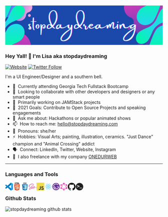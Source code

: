 ![stopdaydreaming](stopdaydreaming_2.png)

### Hey Yall! 👋&nbsp;I'm Lisa aka stopdaydreaming

[![Website](https://img.shields.io/website?label=stopdaydreaming.com&style=for-the-badge&url=https%3A%2F%2Fstopdaydreaming.com)](https://stopdaydreaming.com)
[![Twitter Follow](https://img.shields.io/twitter/follow/stopdaydreaming?color=1DA1F2&logo=twitter&style=for-the-badge)](https://twitter.com/intent/follow?original_referer=https%3A%2F%2Fgithub.com%2Fstopdaydreaming&screen_name=stopdaydreaming)


I'm a UI Engineer/Designer and a southern bell.
- 🌱 &nbsp;Currently attending Georgia Tech Fullstack Bootcamp
- 👯 &nbsp;Looking to collaborate with other developers and designers or any smart people
- 🤔 &nbsp;Primarily working on JAMStack projects
- 🙌 &nbsp;2021 Goals: Contribute to Open Source Projects and speaking engagements
- 💬 &nbsp;Ask me about: Hackathons or popular animated shows
- 📫 &nbsp;How to reach me: hello@stopdaydreaming.com
- 💅 &nbsp;Pronouns: she/her
- ⚡  &nbsp;Hobbies: Visual Arts; painting, illustration, ceramics. "Just Dance" champion and "Animal Crossing" addict
- 🗣 &nbsp;Connect: LinkedIn, Twitter, Website, Instagram
- 💼 &nbsp;I also freelance with my company [ONEDURWEB](https://onedurweb.com/)

---

### Languages and Tools
<img align="left" alt="Visual Studio Code" width="25px" src="https://raw.githubusercontent.com/github/explore/80688e429a7d4ef2fca1e82350fe8e3517d3494d/topics/visual-studio-code/visual-studio-code.png" />
<img align="left" alt="HTML5" width="25px" src="https://raw.githubusercontent.com/github/explore/80688e429a7d4ef2fca1e82350fe8e3517d3494d/topics/html/html.png" />
<img align="left" alt="CSS3" width="25px" src="https://raw.githubusercontent.com/github/explore/80688e429a7d4ef2fca1e82350fe8e3517d3494d/topics/css/css.png" />
<img align="left" alt="Sass" width="25px" src="https://raw.githubusercontent.com/github/explore/80688e429a7d4ef2fca1e82350fe8e3517d3494d/topics/sass/sass.png" />
<img align="left" alt="JavaScript" width="25px" src="https://raw.githubusercontent.com/github/explore/80688e429a7d4ef2fca1e82350fe8e3517d3494d/topics/javascript/javascript.png" />
<img align="left" alt="React" width="25px" src="https://raw.githubusercontent.com/github/explore/80688e429a7d4ef2fca1e82350fe8e3517d3494d/topics/react/react.png" />
<img align="left" alt="Gatsby" width="25px" src="https://raw.githubusercontent.com/github/explore/e94815998e4e0713912fed477a1f346ec04c3da2/topics/gatsby/gatsby.png" />
<img align="left" alt="GraphQL" width="25px" src="https://raw.githubusercontent.com/github/explore/80688e429a7d4ef2fca1e82350fe8e3517d3494d/topics/graphql/graphql.png" />
<img align="left" alt="GitHub" width="25px" src="https://raw.githubusercontent.com/github/explore/78df643247d429f6cc873026c0622819ad797942/topics/github/github.png" />
<img align="left" alt="Terminal" width="25px" src="https://raw.githubusercontent.com/github/explore/80688e429a7d4ef2fca1e82350fe8e3517d3494d/topics/terminal/terminal.png" />     

<br>

### Github Stats
![stopdaydreaming github stats](https://github-readme-stats.vercel.app/api?username=stopdaydreaming&show_icons=true)